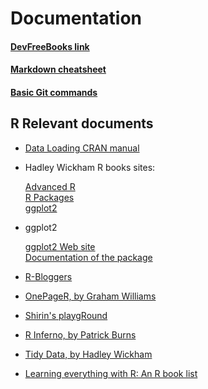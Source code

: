 # Documentation

#### [DevFreeBooks link](https://devfreebooks.github.io/#)

   
#### [Markdown cheatsheet](https://github.com/adam-p/markdown-here/wiki/Markdown-Cheatsheet)

#### [Basic Git commands](https://confluence.atlassian.com/bitbucketserver/basic-git-commands-776639767.html)


## R Relevant documents

- [Data Loading CRAN manual](https://cran.r-project.org/doc/manuals/R-data.pdf)

- Hadley Wickham R books sites:

   [Advanced R](http://adv-r.had.co.nz/)  
   [R Packages](http://r-pkgs.had.co.nz/)  
   [ggplot2](http://ggplot2.org/book/)

- ggplot2  

  [ggplot2 Web site](http://ggplot2.org/)  
  [Documentation of the package](http://docs.ggplot2.org/)  
  
- [R-Bloggers](https://www.r-bloggers.com/)

- [OnePageR, by Graham Williams](https://togaware.com/onepager/)  
  
- [Shirin's playgRound](https://shiring.github.io/)  

- [R Inferno, by Patrick Burns](http://www.burns-stat.com/pages/Tutor/R_inferno.pdf)  

- [Tidy Data, by Hadley Wickham](http://vita.had.co.nz/papers/tidy-data.pdf)  

- [Learning everything with R: An R book list](http://statisticalestimation.blogspot.com.es/2015/05/best-books-for-learning-statistical.html)
